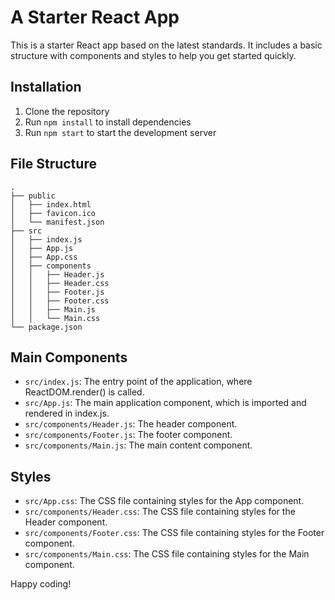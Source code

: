 # A Starter React App

This is a starter React app based on the latest standards. It includes a basic structure with components and styles to help you get started quickly.

## Installation

1. Clone the repository
2. Run `npm install` to install dependencies
3. Run `npm start` to start the development server

## File Structure

```
.
├── public
│   ├── index.html
│   ├── favicon.ico
│   └── manifest.json
├── src
│   ├── index.js
│   ├── App.js
│   ├── App.css
│   ├── components
│   │   ├── Header.js
│   │   ├── Header.css
│   │   ├── Footer.js
│   │   ├── Footer.css
│   │   ├── Main.js
│   │   └── Main.css
└── package.json
```

## Main Components

- `src/index.js`: The entry point of the application, where ReactDOM.render() is called.
- `src/App.js`: The main application component, which is imported and rendered in index.js.
- `src/components/Header.js`: The header component.
- `src/components/Footer.js`: The footer component.
- `src/components/Main.js`: The main content component.

## Styles

- `src/App.css`: The CSS file containing styles for the App component.
- `src/components/Header.css`: The CSS file containing styles for the Header component.
- `src/components/Footer.css`: The CSS file containing styles for the Footer component.
- `src/components/Main.css`: The CSS file containing styles for the Main component.

Happy coding!